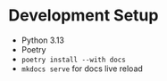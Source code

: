 # Development Setup

- Python 3.13
- Poetry
- `poetry install --with docs`
- `mkdocs serve` for docs live reload
